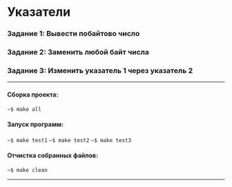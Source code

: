 # Указатели
### Задание 1: Вывести побайтово число
### Задание 2: Заменить любой байт числа
### Задание 3: Изменить указатель 1 через указатель 2
____
#### Сборка проекта:
`~$ make all`

#### Запуск программ:
`~$ make test1`
`~$ make test2`
`~$ make test3`

#### Отчистка собранных файлов:
`~$ make clean`
____
